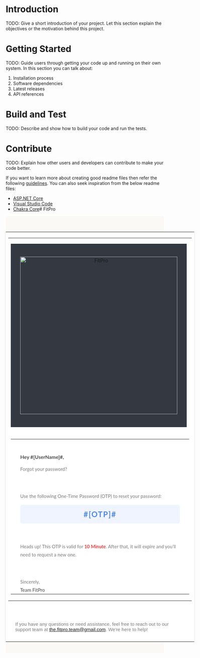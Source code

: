 # Introduction 
TODO: Give a short introduction of your project. Let this section explain the objectives or the motivation behind this project. 

# Getting Started
TODO: Guide users through getting your code up and running on their own system. In this section you can talk about:
1.	Installation process
2.	Software dependencies
3.	Latest releases
4.	API references

# Build and Test
TODO: Describe and show how to build your code and run the tests. 

# Contribute
TODO: Explain how other users and developers can contribute to make your code better. 

If you want to learn more about creating good readme files then refer the following [guidelines](https://docs.microsoft.com/en-us/azure/devops/repos/git/create-a-readme?view=azure-devops). You can also seek inspiration from the below readme files:
- [ASP.NET Core](https://github.com/aspnet/Home)
- [Visual Studio Code](https://github.com/Microsoft/vscode)
- [Chakra Core](https://github.com/Microsoft/ChakraCore)#   F i t P r o 


<!DOCTYPE html PUBLIC "-//W3C//DTD XHTML 1.0 Transitional//EN" "http://www.w3.org/TR/xhtml1/DTD/xhtml1-transitional.dtd">
<html>
  <head>
    <meta http-equiv="Content-Type" content="text/html; charset=utf-8" />
    <title>Your Gateway to FitPro</title>
    <link href="https://fonts.googleapis.com/css?family=Lato" rel="stylesheet" type="text/css" />
  </head>
  <body>
    <center style="background: #faf9f5; padding: 20px 0">
      <table
        align="center"a
        border="0"
        cellpadding="0"
        cellspacing="0"
        style="width: 600px; background: #ffffff; margin-top: 30px; box-shadow: 0 0 5px #ddd"
      >
        <tbody>
          <tr>
            <td align="center" id="bodyCell" valign="top">
              <table border="0" cellpadding="0" cellspacing="0" width="100%">
                <tbody>
                  <tr>
                    <td align="center" id="templatePreheader" valign="top">
                      <table align="center" border="0" cellpadding="0" cellspacing="0" width="100%">
                        <tbody>
                          <tr>
                            <td style="background: #333841; text-align: center; padding: 40px 30px">
                              <img
                                alt="FitPro"
                                style="width: 500px"
                                src="https://imgsaver.com/images/2025/03/26/LOGO_1.png"
                              />
                            </td>
                          </tr>
                        </tbody>
                      </table>
                    </td>
                  </tr>
                  <tr>
                    <td>
                      <table border="0" cellpadding="0" cellspacing="0" width="100%">
                        <tbody>
                          <tr>
                            <td style="padding: 30px">
                              <p
                                style="
                                  color: #4c4c4a;
                                  font-family: 'Lato', sans-serif;
                                  font-weight: bold;
                                  font-size: 16px;
                                "
                              >
                                Hey #[UserName]#,
                              </p>
                              <p
                                style="
                                  color: #7c7c7a;
                                  line-height: 26px;
                                  font-family: 'Lato', sans-serif;
                                  font-size: 15px;
                                "
                              >
                                Forgot your password?
                              </p>
                            </td>
                          </tr>
                          <tr>
                            <td style="padding: 0 30px">
                              <p
                                style="
                                  color: #7c7c7a;
                                  line-height: 26px;
                                  font-family: 'Lato', sans-serif;
                                  font-size: 15px;
                                  margin-bottom: 15px;
                                "
                              >
                                Use the following One-Time Password (OTP) to reset your password:
                              </p>
                            </td>
                          </tr>
                          <tr>
                            <td
                              style="
                                padding: 30px;
                                font-size: 15px;
                                padding-top: 0px;
                                font-family: 'Lato', sans-serif;
                              "
                            >
                              <div
                                style="
                                  background-color: #f0f4ff;
                                  padding: 15px;
                                  border-radius: 5px;
                                  text-align: center;
                                "
                              >
                                <span
                                  style="
                                    color: #4a88e9;
                                    font-size: 24px;
                                    font-weight: bold;
                                    letter-spacing: 2px;
                                  "
                                >
                                  #[OTP]#
                                </span>
                              </div>
                            </td>
                          </tr>
                          <tr>
                            <td
                              style="
                                padding: 15px 30px;
                                font-size: 15px;
                                font-family: 'Lato', sans-serif;
                              "
                            >
                              <p
                                style="
                                  color: #7c7c7a;
                                  line-height: 26px;
                                  font-family: 'Lato', sans-serif;
                                "
                              >
                                Heads up! This OTP is valid for
                                <span style="color: red">10 Minute</span>. After that, it will
                                expire and you'll need to request a new one.
                              </p>
                            </td>
                          </tr>
                          <tr>
                            <td
                              style="
                                padding: 30px 30px 0;
                                font-family: 'Lato', sans-serif;
                                font-size: 15px;
                              "
                            >
                              <p
                                style="
                                  color: #7c7c7a;
                                  line-height: 26px;
                                  margin: 0;
                                  padding: 0;
                                  font-family: 'Lato', sans-serif;
                                "
                              >
                                Sincerely,
                              </p>
                              <p
                                style="
                                  color: #4c4c4a;
                                  line-height: 26px;
                                  margin: 0;
                                  padding: 0;
                                  font-family: 'Lato', sans-serif;
                                "
                              >
                                Team FitPro
                              </p>
                            </td>
                          </tr>
                        </tbody>
                      </table>
                    </td>
                  </tr>
                </tbody>
              </table>
            </td>
          </tr>
          <tr>
            <td style="padding: 30px 30px 15px">
              <p style="color: #7c7c7a; font-family: sans-serif; font-size: 15px; text-align: left">
                If you have any questions or need assistance, feel free to reach out to our support
                team at
                <a href="the.fitpro.team@gmail.com">the.fitpro.team@gmail.com</a>. We're here to
                help!
              </p>
            </td>
          </tr>
        </tbody>
      </table>
    </center>
  </body>
</html>

 
 
